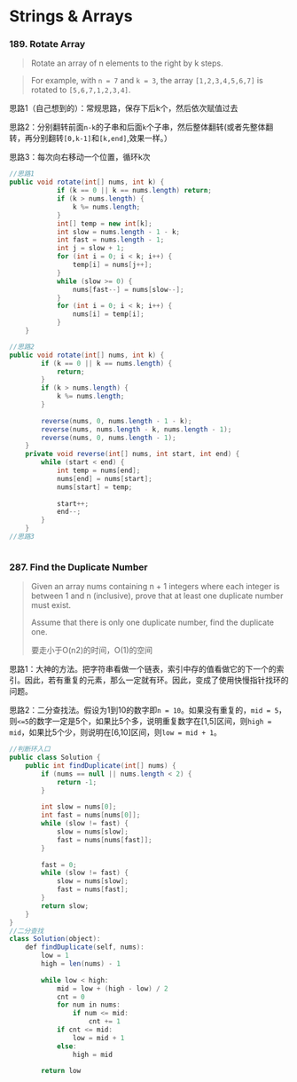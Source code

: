 # Strings & Arrays

### 189. Rotate Array

> Rotate an array of n elements to the right by k steps.

> For example, with `n = 7` and `k = 3`, the array `[1,2,3,4,5,6,7]` is rotated to `[5,6,7,1,2,3,4]`.

思路1（自己想到的）：常规思路，保存下后k个，然后依次赋值过去

思路2：分别翻转前面`n-k`的子串和后面`k`个子串，然后整体翻转(或者先整体翻转，再分别翻转`[0,k-1]`和`[k,end]`,效果一样。）

思路3：每次向右移动一个位置，循环k次

```java
//思路1
public void rotate(int[] nums, int k) {
            if (k == 0 || k == nums.length) return;
            if (k > nums.length) {
                k %= nums.length;
            }
            int[] temp = new int[k];
            int slow = nums.length - 1 - k;
            int fast = nums.length - 1;
            int j = slow + 1;
            for (int i = 0; i < k; i++) {
                temp[i] = nums[j++];
            }
            while (slow >= 0) {
                nums[fast--] = nums[slow--];
            }
            for (int i = 0; i < k; i++) {
                nums[i] = temp[i];
            }
    }

//思路2
public void rotate(int[] nums, int k) {
        if (k == 0 || k == nums.length) {
            return;
        }
        if (k > nums.length) {
            k %= nums.length;
        }
        
        reverse(nums, 0, nums.length - 1 - k);
        reverse(nums, nums.length - k, nums.length - 1);
        reverse(nums, 0, nums.length - 1);
    }
    private void reverse(int[] nums, int start, int end) {
        while (start < end) {
            int temp = nums[end];
            nums[end] = nums[start];
            nums[start] = temp;
            
            start++;
            end--;
        }
    }
//思路3



```




### 287. Find the Duplicate Number

> Given an array nums containing n + 1 integers where each integer is between 1 and n (inclusive), prove that at least one duplicate number must exist. 
> 
> Assume that there is only one duplicate number, find the duplicate one.
> 
> 要走小于O(n2)的时间，O(1)的空间

思路1：大神的方法。把字符串看做一个链表，索引中存的值看做它的下一个的索引。因此，若有重复的元素，那么一定就有环。因此，变成了使用快慢指针找环的问题。

思路2：二分查找法。假设为1到10的数字即`n = 10`。如果没有重复的，`mid = 5`，则`<=5`的数字一定是5个，如果比5个多，说明重复数字在[1,5]区间，则`high = mid`，如果比5个少，则说明在[6,10]区间，则`low = mid + 1`。

```java
//判断环入口
public class Solution {
    public int findDuplicate(int[] nums) {
        if (nums == null || nums.length < 2) {
            return -1;
        }
        
        int slow = nums[0];
        int fast = nums[nums[0]];
        while (slow != fast) {
            slow = nums[slow];
            fast = nums[nums[fast]];
        }
        
        fast = 0;
        while (slow != fast) {
            slow = nums[slow];
            fast = nums[fast];
        }
        return slow;
    }
}
//二分查找
class Solution(object):
    def findDuplicate(self, nums):
        low = 1
        high = len(nums) - 1
        
        while low < high:
            mid = low + (high - low) / 2
            cnt = 0
            for num in nums:
                if num <= mid:
                    cnt += 1
            if cnt <= mid:
                low = mid + 1
            else:
                high = mid
                
        return low
```